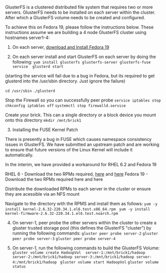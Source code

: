 GlusterFS is a clustered distributed file system that requires two or more servers. GlusterFS needs to be installed on each server within the cluster. After which a GlusterFS volume needs to be created and configured. 

To achieve this on Fedora 19, please follow the instructions below. These instructions assume we are building a 4 node GlusterFS cluster using hostnames server1-4:

1) On each server, [download and Install Fedora 19](http://fedoraproject.org/en/get-fedora) 

2) On each server install and start GlusterFS on each server by doing the following:
`yum install glusterfs glusterfs-server glusterfs-fuse`
`service  glusterd start` 

(starting the service will fail due to a bug in Fedora, but its required to get glusterd into the /usr/sbin directory. Just ignore the failure)

`cd /usr/sbin`
`./glusterd`

Stop the Firewall so you can successfully peer probe
`service iptables stop`
`chkconfig iptables off`
`systemctl stop firewalld.service`

Create your brick. This can a single directory or a block device you mount onto this directory
`mkdir /mnt/brick1`

3) Installing the FUSE Kernel Patch

There is presently a bug in FUSE which causes namespace consistency issues in GlusterFS. We have submitted an upstream patch and are working to ensure that future versions of the Linux Kernel will include it automatically.

In the interim, we have provided a workaround for RHEL 6.2 and Fedora 19 

RHEL 6 - Download the two RPMs required, [here](http://rhbd.s3.amazonaws.com/glusterfs-hadoop/kernel-2.6.32-220.34.1.el6.test.x86_64.rpm) and [here](http://rhbd.s3.amazonaws.com/glusterfs-hadoop/kernel-firmware-2.6.32-220.34.1.el6.test.noarch.rpm) 
Fedora 19 - Download the two RPMs required here and here 

Distribute the downloaded RPMs to each server in the cluster or ensure they are acessible via an NFS mount

Navigate to the directory with the RPMS and install them as follows:
`yum -y install kernel-2.6.32-220.34.1.el6.test.x86_64.rpm `
`yum -y install kernel-firmware-2.6.32-220.34.1.el6.test.noarch.rpm`

4) On server-1, peer probe the other servers within the cluster to create a gluster trusted storage pool (this defines the GlusterFS "cluster") by running the following commands:
`gluster peer probe server-2`
`gluster peer probe server-3`
`gluster peer probe server-4`

5) On server-1, run the following commands to build the GlusterFS Volume:
`gluster volume create HadoopVol  server-1:/mnt/brick1/hadoop server-2:/mnt/brick1/hadoop server-3:/mnt/brick1/hadoop server-4:/mnt/brick1/hadoop `
`gluster volume start HadoopVol`
`gluster volume status`
